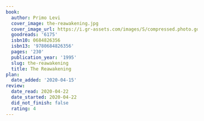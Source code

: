 ```yaml
---
book:
  author: Primo Levi
  cover_image: the-reawakening.jpg
  cover_image_url: https://i.gr-assets.com/images/S/compressed.photo.goodreads.com/books/1388443532l/6175.jpg
  goodreads: '6175'
  isbn10: 0684826356
  isbn13: '9780684826356'
  pages: '230'
  publication_year: '1995'
  slug: the-reawakening
  title: The Reawakening
plan:
  date_added: '2020-04-15'
review:
  date_read: 2020-04-22
  date_started: 2020-04-22
  did_not_finish: false
  rating: 4
---
```

